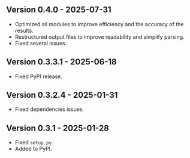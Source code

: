 ## Version 0.4.0 - 2025-07-31

- Optimized all modules to improve efficiency and the accuracy of the results.
- Restructured output files to improve readability and simplify parsing.
- Fixed several issues.

## Version 0.3.3.1 - 2025-06-18

- Fixed PyPI release.
    
## Version 0.3.2.4 - 2025-01-31

- Fixed dependencies issues.
    
## Version 0.3.1 - 2025-01-28

- Fixed `setup.py`.
- Added to PyPI.
